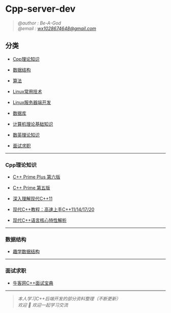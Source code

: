 # Cpp-server-dev

> *@author : Be-A-God*  
> *@email : wx1028674648@gmail.com*   

<!-- --- -->

## 分类

- [Cpp理论知识](#Cpp理论知识)

- [数据结构](#数据结构)

- [算法]()

- [Linux常用技术]()

- [Linux服务器端开发]()

- [数据库]()

- [计算机理论基础知识]()

- [数英理论知识]()

- [面试求职](#面试求职)

---

### Cpp理论知识

- [C++ Prime Plus 第六版](https://github.com/Be-A-God/Cpp-server-dev/tree/main/Cpp%E7%90%86%E8%AE%BA/C%2B%2B%20Prime%20Plus%20%E7%AC%AC%E5%85%AD%E7%89%88)

- [C++ Prime 第五版](https://github.com/Be-A-God/Cpp-server-dev/tree/main/Cpp%E7%90%86%E8%AE%BA/C%2B%2B%20Prime%20%E7%AC%AC%E4%BA%94%E7%89%88)

- [深入理解现代C++11]()

- [现代C++教程：高速上手C++11/14/17/20]()

- [现代C++语言核心特性解析]()

---

### 数据结构

- [趣学数据结构](https://github.com/Be-A-God/Cpp-server-dev/tree/main/%E6%95%B0%E6%8D%AE%E7%BB%93%E6%9E%84%E4%B8%8E%E7%AE%97%E6%B3%95/%E8%B6%A3%E5%AD%A6%E6%95%B0%E6%8D%AE%E7%BB%93%E6%9E%84)

---

### 面试求职

- [牛客网C++面试宝典]()

---

> *本人学习C++后端开发的部分资料整理（不断更新）*  
> *欢迎  🌟  欢迎一起学习交流*